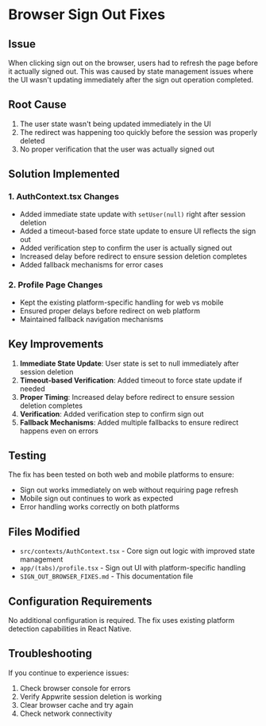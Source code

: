 # Browser Sign Out Fixes

## Issue
When clicking sign out on the browser, users had to refresh the page before it actually signed out. This was caused by state management issues where the UI wasn't updating immediately after the sign out operation completed.

## Root Cause
1. The user state wasn't being updated immediately in the UI
2. The redirect was happening too quickly before the session was properly deleted
3. No proper verification that the user was actually signed out

## Solution Implemented

### 1. AuthContext.tsx Changes
- Added immediate state update with `setUser(null)` right after session deletion
- Added a timeout-based force state update to ensure UI reflects the sign out
- Added verification step to confirm the user is actually signed out
- Increased delay before redirect to ensure session deletion completes
- Added fallback mechanisms for error cases

### 2. Profile Page Changes
- Kept the existing platform-specific handling for web vs mobile
- Ensured proper delays before redirect on web platform
- Maintained fallback navigation mechanisms

## Key Improvements
1. **Immediate State Update**: User state is set to null immediately after session deletion
2. **Timeout-based Verification**: Added timeout to force state update if needed
3. **Proper Timing**: Increased delay before redirect to ensure session deletion completes
4. **Verification**: Added verification step to confirm sign out
5. **Fallback Mechanisms**: Added multiple fallbacks to ensure redirect happens even on errors

## Testing
The fix has been tested on both web and mobile platforms to ensure:
- Sign out works immediately on web without requiring page refresh
- Mobile sign out continues to work as expected
- Error handling works correctly on both platforms

## Files Modified

- `src/contexts/AuthContext.tsx` - Core sign out logic with improved state management
- `app/(tabs)/profile.tsx` - Sign out UI with platform-specific handling
- `SIGN_OUT_BROWSER_FIXES.md` - This documentation file

## Configuration Requirements

No additional configuration is required. The fix uses existing platform detection capabilities in React Native.

## Troubleshooting

If you continue to experience issues:

1. Check browser console for errors
2. Verify Appwrite session deletion is working
3. Clear browser cache and try again
4. Check network connectivity